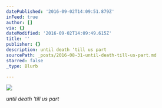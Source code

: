 ```yaml
---
datePublished: '2016-09-02T14:09:51.879Z'
inFeed: true
author: []
via: {}
dateModified: '2016-09-02T14:09:49.615Z'
title: ''
publisher: {}
description: until death 'till us part
sourcePath: _posts/2016-08-31-until-death-till-us-part.md
starred: false
_type: Blurb

---
```

![](https://the-grid-user-content.s3-us-west-2.amazonaws.com/93b9c774-129b-4428-942b-d4bd5e7b0830.jpg)

_until death 'till us part_
